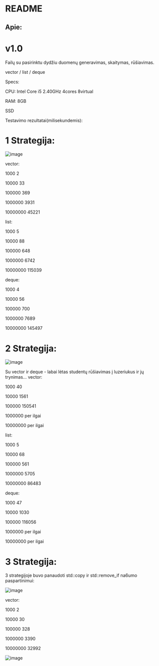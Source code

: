 # README

## Apie:

# v1.0

Failų su pasirinktu dydžiu duomenų generavimas, skaitymas, rūšiavimas.

vector / list / deque

Specs: 

CPU: Intel Core i5 2.40GHz 4cores 8virtual

RAM: 8GB

SSD


Testavimo rezultatai(milisekundemis): 

# 1 Strategija:

![image](https://github.com/karwekarwe/OOP/assets/82239041/4b1c463e-751e-4772-8338-c1c258675183)

vector:

1000	2

10000	33

100000	369

1000000	3931

10000000 45221

list:

1000 5

10000 88

100000 648

1000000 6742

10000000 115039

deque:

1000 4

10000 56

100000 700

1000000 7689

10000000 145497

# 2 Strategija:

![image](https://github.com/karwekarwe/OOP/assets/82239041/f6c31245-f649-4921-9b1b-b5b2b1cb66cb)

Su vector ir deque - labai lėtas studentų rūšiavimas į luzeriukus ir jų trynimas...
vector:

1000	40

10000	1561

100000	150541

1000000	per ilgai

10000000 per ilgai

list:

1000 5

10000 68

100000 561

1000000 5705

10000000 86483

deque:

1000 47

10000 1030

100000 116056

1000000 per ilgai

10000000 per ilgai

# 3 Strategija:

3 strategijoje buvo panaudoti std::copy ir std::remove_if na6umo paspartinimui:

![image](https://github.com/karwekarwe/OOP/assets/82239041/1acd4de6-0494-4b91-ab91-ad517dbd789e)

vector:

1000	2

10000	30

100000	328

1000000	3390

10000000 32992

![image](https://github.com/karwekarwe/OOP/assets/82239041/18ea3071-1f43-4f83-a289-932781ebb2b6)


